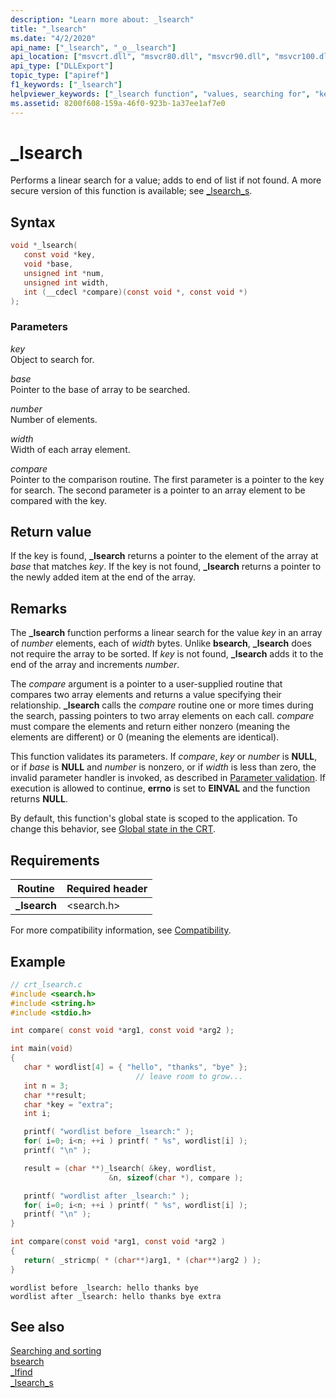 ```yaml
---
description: "Learn more about: _lsearch"
title: "_lsearch"
ms.date: "4/2/2020"
api_name: ["_lsearch", "_o__lsearch"]
api_location: ["msvcrt.dll", "msvcr80.dll", "msvcr90.dll", "msvcr100.dll", "msvcr100_clr0400.dll", "msvcr110.dll", "msvcr110_clr0400.dll", "msvcr120.dll", "msvcr120_clr0400.dll", "ucrtbase.dll", "api-ms-win-crt-utility-l1-1-0.dll", "api-ms-win-crt-private-l1-1-0.dll"]
api_type: ["DLLExport"]
topic_type: ["apiref"]
f1_keywords: ["_lsearch"]
helpviewer_keywords: ["_lsearch function", "values, searching for", "keys, finding in arrays", "arrays [CRT], searching", "linear searches", "searching, linear", "lsearch function"]
ms.assetid: 8200f608-159a-46f0-923b-1a37ee1af7e0
---
```

# _lsearch

Performs a linear search for a value; adds to end of list if not found. A more secure version of this function is available; see [_lsearch_s](lsearch-s.md).

## Syntax

```C
void *_lsearch(
   const void *key,
   void *base,
   unsigned int *num,
   unsigned int width,
   int (__cdecl *compare)(const void *, const void *)
);
```

### Parameters

*key*<br/>
Object to search for.

*base*<br/>
Pointer to the base of array to be searched.

*number*<br/>
Number of elements.

*width*<br/>
Width of each array element.

*compare*<br/>
Pointer to the comparison routine. The first parameter is a pointer to the key for search. The second parameter is a pointer to an array element to be compared with the key.

## Return value

If the key is found, **_lsearch** returns a pointer to the element of the array at *base* that matches *key*. If the key is not found, **_lsearch** returns a pointer to the newly added item at the end of the array.

## Remarks

The **_lsearch** function performs a linear search for the value *key* in an array of *number* elements, each of *width* bytes. Unlike **bsearch**, **_lsearch** does not require the array to be sorted. If *key* is not found, **_lsearch** adds it to the end of the array and increments *number*.

The *compare* argument is a pointer to a user-supplied routine that compares two array elements and returns a value specifying their relationship. **_lsearch** calls the *compare* routine one or more times during the search, passing pointers to two array elements on each call. *compare* must compare the elements and return either nonzero (meaning the elements are different) or 0 (meaning the elements are identical).

This function validates its parameters. If *compare*, *key* or *number* is **NULL**, or if *base* is **NULL** and *number* is nonzero, or if *width* is less than zero, the invalid parameter handler is invoked, as described in [Parameter validation](../parameter-validation.md). If execution is allowed to continue, **errno** is set to **EINVAL** and the function returns **NULL**.

By default, this function's global state is scoped to the application. To change this behavior, see [Global state in the CRT](../global-state.md).

## Requirements

|Routine|Required header|
|-------------|---------------------|
|**_lsearch**|\<search.h>|

For more compatibility information, see [Compatibility](../compatibility.md).

## Example

```C
// crt_lsearch.c
#include <search.h>
#include <string.h>
#include <stdio.h>

int compare( const void *arg1, const void *arg2 );

int main(void)
{
   char * wordlist[4] = { "hello", "thanks", "bye" };
                            // leave room to grow...
   int n = 3;
   char **result;
   char *key = "extra";
   int i;

   printf( "wordlist before _lsearch:" );
   for( i=0; i<n; ++i ) printf( " %s", wordlist[i] );
   printf( "\n" );

   result = (char **)_lsearch( &key, wordlist,
                      &n, sizeof(char *), compare );

   printf( "wordlist after _lsearch:" );
   for( i=0; i<n; ++i ) printf( " %s", wordlist[i] );
   printf( "\n" );
}

int compare(const void *arg1, const void *arg2 )
{
   return( _stricmp( * (char**)arg1, * (char**)arg2 ) );
}
```

```Output
wordlist before _lsearch: hello thanks bye
wordlist after _lsearch: hello thanks bye extra
```

## See also

[Searching and sorting](../searching-and-sorting.md)\
[bsearch](bsearch.md)\
[_lfind](lfind.md)\
[_lsearch_s](lsearch-s.md)
